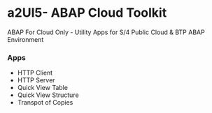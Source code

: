 # a2UI5- ABAP Cloud Toolkit
ABAP For Cloud Only - Utility Apps for S/4 Public Cloud & BTP ABAP Environment 

### Apps

* HTTP Client
* HTTP Server
* Quick View Table
* Quick View Structure
* Transpot of Copies

